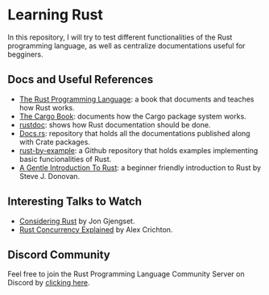 # Learning Rust

In this repository, I will try to test different functionalities of the Rust programming language, as well as centralize documentations useful for begginers.

## Docs and Useful References

- [The Rust Programming Language](https://doc.rust-lang.org/book/): a book that documents and teaches how Rust works.
- [The Cargo Book](https://doc.rust-lang.org/cargo/): documents how the Cargo package system works.
- [rustdoc](https://doc.rust-lang.org/rustdoc/what-is-rustdoc.html): shows how Rust documentation should be done.
- [Docs.rs](https://docs.rs/): repository that holds all the documentations published along with Crate packages.
- [rust-by-example](https://github.com/rust-lang/rust-by-example/blob/master/src/cargo.md): a Github repository that holds examples implementing basic funcionalities of Rust.
- [A Gentle Introduction To Rust](https://stevedonovan.github.io/rust-gentle-intro/): a beginner friendly introduction to Rust by Steve J. Donovan.

## Interesting Talks to Watch

- [Considering Rust](https://www.youtube.com/watch?v=DnT-LUQgc7s) by Jon Gjengset.
- [Rust Concurrency Explained](https://www.youtube.com/watch?v=Dbytx0ivH7Q) by Alex Crichton.

## Discord Community

Feel free to join the Rust Programming Language Community Server on Discord by [clicking here](https://discord.gg/rvvxESbaWn).

